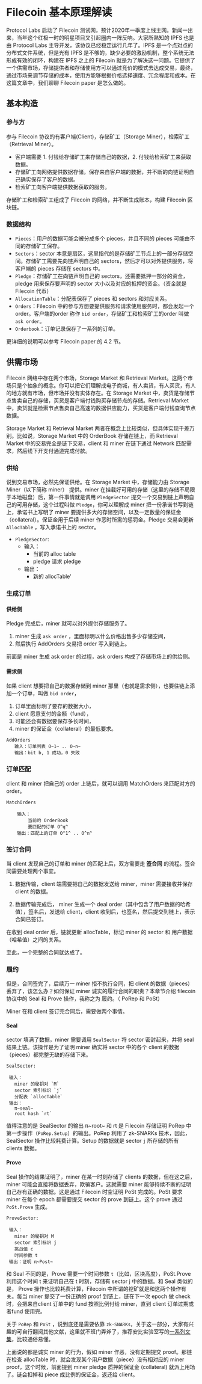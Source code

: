 # Filecoin 基本原理解读

Protocol Labs 启动了 Filecoin 测试网，预计2020年一季度上线主网。新闻一出来，当年这个红极一时的明星项目又引起圈内一阵反响。大家所熟知的 IPFS 也是由 Protocol Labs 主导开发，该协议已经稳定运行几年了。IPFS 是一个点对点的分布式文件系统，但是光有 IPFS 是不够的，缺少必要的激励机制，整个系统无法形成有效的闭环，构建在 IPFS 之上的 Filecoin 就是为了解决这一问题。它提供了一个供需市场，存储提供者和存储使用方可以通过竞价的模式去达成交易，最终，通过市场来调节存储的成本，使用方能够根据价格选择速度、冗余程度和成本。在这篇文章中，我们聊聊 Filecoin paper 是怎么做的。

## 基本构造

### 参与方

参与 Filecoin 协议的有客户端(Client)，存储矿工（Storage Miner），检索矿工（Retrieval Miner）。

* 客户端需要 1. 付钱给存储旷工来存储自己的数据，2. 付钱给检索矿工来获取数据。
* 存储矿工向网络提供数据存储，保存来自客户端的数据，并不断的向链证明自己确实保存了客户的数据。
* 检索矿工向客户端提供数据获取的服务。

存储旷工和检索矿工组成了 Filecoin 的网络，并不断生成账本，构建 Filecoin 区块链。

### 数据结构

* `Pieces`：用户的数据可能会被分成多个 pieces，并且不同的 pieces 可能由不同的存储矿工保存。
* `Sectors`：sector 本意是扇区，这里指代的是存储矿工节点上的一部分存储空间。存储矿工需要先向链声明自己的 sectors，然后才可以对外提供服务，将客户端的 pieces 存储在 sectors 中。
* `Pledge`：存储矿工在向链声明自己的 sectors，还需要抵押一部分的资金，pledge 用来保存要声明的 sector 大小以及对应的抵押的资金。（资金就是 Filecoin 代币）
* `AllocationTable`：分配表保存了 pieces 和 sectors 和对应关系。
* `Orders`：Filecoin 中的参与方想要提供服务和请求使用服务时，都会发起一个 order。客户端的order 称作 `bid order`，存储矿工和检索矿工的order 叫做 `ask order`。
* `Orderbook`：订单记录保存了一系列的订单。

更详细的说明可以参考 Filecoin paper 的 4.2 节。

## 供需市场

Filecoin 网络中存在两个市场，Storage Market 和 Retrieval Market。这两个市场只是个抽象的概念。你可以把它们理解成电子商城，有人卖货，有人买货，有人的地方就有市场，但市场并没有实体存在。在 Storage Market 中，卖货是存储节点售卖自己的存储，买货是客户端付钱购买存储节点的存储。Retrieval Market 中，卖货就是检索节点售卖自己高速的数据供应能力，买货是客户端付钱查询节点数据。

Storage Market 和 Retrieval Market 两者在概念上比较类似，但具体实现千差万别。比如说，Storage Market 中的 OrderBook 存储在链上，而 Retrieval Market 中的交易完全是链下交易，client 和 miner 在链下通过 Network 匹配需求，然后线下开支付通道完成付款。

### 供给

说到交易市场，必然先保证供给。在 Storage Market 中，存储能力由 Storage Miner（以下简称 miner） 提供。miner 在挂载好可用的存储（这里的存储不局限于本地磁盘）后，第一件事情就是调用 `PledgeSector` 提交一个交易到链上声明自己的可用存储，这个过程叫做 `Pledge`，你可以理解成 miner 把一份承诺书写到链上，承诺书上写明了 miner 要提供多大的存储空间，以及一定数量的保证金（collateral）。保证金用于后续 miner 作恶时所需的惩罚金。Pledge 交易会更新 `AllocTable` ，写入承诺书上的 sector。

* `PledgeSector`:
  * 输入：
    * 当前的 alloc table
    * pledge 请求 pledge
  * 输出：
    * 新的 allocTable'

### 生成订单

#### 供给侧

Pledge 完成后，miner 就可以对外提供存储服务了。

1. miner 生成 `ask order` ，里面标明以什么价格出售多少存储空间， 
2. 然后执行 AddOrders 交易把 order 写入到链上。

前面是 miner 生成 ask order 的过程，ask orders 构成了存储市场上的供给侧。

#### 需求侧

如果 client 想要把自己的数据存储到 miner 那里（也就是需求侧），也要往链上添加一个订单，叫做 `bid order`，

1. 订单里面标明了要存的数据大小，
2. client 愿意支付的金额（fund），
3. 可能还会有数据要保存多长时间，
4. miner 的保证金（collateral）的最低要求。

```shell
AddOrders
   输入：订单列表 O~1~ .. O~n~
   输出：bit b, 1 成功，0 失败
```

### 订单匹配

client 和 miner 把自己的 order 上链后，就可以调用 MatchOrders 来匹配对方的 order。

```shell
MatchOrders

    输入：
        当前的 OrderBook
        要匹配的订单 O^q^
    输出：匹配上的订单 O^1^ .. O^n^
```

### 签订合同

当 client 发现自己的订单和 miner 的匹配上后，双方需要走 **签合同** 的流程。签合同需要处理两个事宜。

1. 数据传输，client 端需要把自己的数据发送给 miner，miner 需要接收并保存 client 的数据。

2. 数据传输完成后， miner 生成一个 deal order（其中包含了用户数据的哈希值），签名后，发送给 client，client 收到后，也签名，然后提交到链上，表示合同已签订。

在收到 deal order 后，链就更新 allocTable，标记 miner 的 sector 和 用户数据（哈希值）之间的关系。

至此，一个完整的合同就达成了。

### 履约

但是，合同签完了，后续万一 miner 拒不执行合同，把 client 的数据（pieces）丢弃了，该怎么办？如何保证 miner 诚实的履行合同的职责？本章节介绍 filecoin 协议中的 Seal 和 Prove 操作，我称之为 履约。（ PoRep 和 PoSt）

Miner 在和 client 签订完合同后，需要做两个事情。

#### Seal

sector 填满了数据，miner 需要调用 `SealSector` 将 sector 密封起来，并将 seal 结果上链。该操作是为了证明 miner 确实将 sector 中的各个 client 的数据（pieces）都完整无缺的存储下来。

```shell
SealSector:

 输入：
   miner 的秘钥对 `M`
   sector 索引标识 `j`
   分配表 `allocTable`
 输出：
   π~seal~
   root hash `rt`
```

值得注意的是 SealSector 的输出 π~root~ 和 rt 是 Filecoin 存储证明 PoRep 中第一步操作（`PoRep.Setup`）的输出。PoRep 利用了 zk-SNARKs 技术，因此， SealSector 操作比较耗费计算。Setup 的数据就是 sector `j` 所存储的所有 clients 数据。

#### Prove

Seal 操作的结果证明了，miner 在某一时刻存储了 clients 的数据，但在这之后，miner 可能会直接将数据丢弃，欺骗客户。这就需要 miner 能够持续不断的证明自己存有正确的数据。这是通过 Filecoin 时空证明 PoSt 完成的。PoSt 要求 miner 在每个 epoch 都需要提交 sector 的 prove 到链上。这个 prove 通过 `PoSt.Prove` 生成。

```shell
ProveSector:

 输入：
   miner 的秘钥对 M
   sector 索引标识 j
   挑战值 c
   时间参数 t
 输出：证明 π~Post~
```

和 Seal 不同的是，Prove 需要一个时间参数 `t`（比如，区块高度），PoSt.Prove 利用这个时间 t 来证明自己在 t 时刻，存储有 sector j 中的数据。和 Seal 类似的是， Prove 操作也比较耗费计算，Filecoin 中所谓的挖矿就是和这两个操作有关。每当 miner 提交了一份正确的 proof 到链上，链在下一次 epoch 做 check 时，会把来自client 订单中的 fund 按照比例付给 miner，直到 client 订单过期或者fund 使用完。

关于 `PoRep` 和 `PoSt` ，说到底还是需要依靠 `zk-SNARKs`，关于这一部分，大家有兴趣的可自行翻阅其他文献，这里就不班门弄斧了，推荐安比实验室写的[一系列文集](https://westar.io/blog/file_coin)，比较通俗易懂。

上面说的都是诚实 miner 的行为，假如 miner 作恶，没有定期提交 proof。那链在检查 allocTable 时，就会发现某个用户数据（piece）没有相对应的 miner proof，这个时候，前面提到 miner pledge 质押的保证金 (collateral) 就派上用场了。链会扣掉和 piece 成比例的保证金，返还给 client。